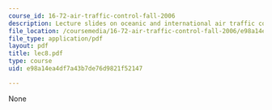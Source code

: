 ```yaml
---
course_id: 16-72-air-traffic-control-fall-2006
description: Lecture slides on oceanic and international air traffic control (ATC).
file_location: /coursemedia/16-72-air-traffic-control-fall-2006/e98a14ea4df7a43b7de76d9821f52147_lec8.pdf
file_type: application/pdf
layout: pdf
title: lec8.pdf
type: course
uid: e98a14ea4df7a43b7de76d9821f52147

---
```

None